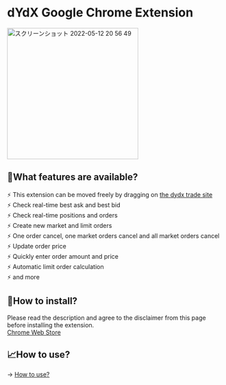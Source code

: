 # dYdX Google Chrome Extension

<img width="306" alt="スクリーンショット 2022-05-12 20 56 49" src="https://user-images.githubusercontent.com/57611745/168101339-535c8ee4-39d4-442b-9226-305ef4afc00d.png">

## :rocket:What features are available?
:zap: This extension can be moved freely by dragging on [the dydx trade site](https://trade.dydx.exchange/trade/BTC-USD)　  
:zap: Check real-time best ask and best bid  
:zap: Check real-time positions and orders  
:zap: Create new market and limit orders  
:zap: One order cancel, one market orders cancel and all market orders cancel  
:zap: Update order price  
:zap: Quickly enter order amount and price  
:zap: Automatic limit order calculation  
:zap: and more  
 
## :beginner:How to install?
Please read the description and agree to the disclaimer from this page before installing the extension.  
[Chrome Web Store](https://chrome.google.com/webstore/detail/quick-dydx-dydx-trade-sup/kldmhofdidmbnpnceofdpdckmbdkimpc)

## :chart_with_upwards_trend:How to use?

→ [How to use?](https://github.com/yusakapon/dydx-chrome-extension/wiki/How-to-use%3F)
